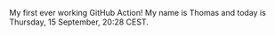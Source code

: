 My first ever working GitHub Action!
My name is Thomas and today is Thursday, 15 September, 20:28 CEST. 
